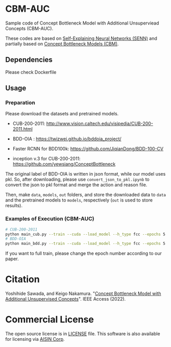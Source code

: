 # CBM-AUC
Sample code of Concept Bottleneck Model with Additional Unsuperviead Concepts (CBM-AUC).

These codes are based on [Self-Explaining Neural Networks (SENN)](https://github.com/dmelis/SENN) and partially based on [Concept Bottleneck Models (CBM)](https://github.com/yewsiang/ConceptBottleneck).

## Dependencies
Please check Dockerfile

## Usage
### Preparation

Please download the datasets and pretrained models. 

- CUB-200-2011: http://www.vision.caltech.edu/visipedia/CUB-200-2011.html

- BDD-OIA : https://twizwei.github.io/bddoia_project/

- Faster RCNN for BDD100k: https://github.com/JiqianDong/BDD-100-CV

- inception v.3 for CUB-200-2011: https://github.com/yewsiang/ConceptBottleneck

The original label of BDD-OIA is written in json format, while our model uses pkl. So, after downloading, please use `convert_json_to_pkl.ipynb` to convert the json to pkl format and merge the action and reason file.

Then, make `data`, `models`, `out` folders, and store the downloaded data to `data` and the pretrained models to `models`, respectively (`out` is used to store results).


### Examples of Execution (CBM-AUC)
```bash
# CUB-200-2011
python main_cub.py --train --cuda --load_model --h_type fcc --epochs 5 --batch_size 64 --nconcepts 128 --nconcepts_labeled 112 --h_sparsity 7 --opt sgd --lr 0.001 --weight_decay 0.00004 --h_labeled_param 1.0 --theta_reg_lambda 0.001 --info_hypara 0.5
# BDD-OIA
python main_bdd.py --train --cuda --load_model --h_type fcc --epochs 5 --batch_size 16 --nconcepts 30 --nconcepts_labeled 21 --h_sparsity 7 --opt adam --lr 0.001 --weight_decay 0.00004 --h_labeled_param 1.0 --theta_reg_lambda 0.001 --info_hypara 0.5 --obj bce
```
If you want to full train, please change the epoch number according to our paper.

# Citation
Yoshihide Sawada, and Keigo Nakamura. "[Concept Bottleneck Model with Additional Unsupervised Concepts](https://ieeexplore.ieee.org/abstract/document/9758745)". IEEE Access (2022).

# Commercial License
The open source license is in [LICENSE](./LICENSE) file. This software is also available for licensing via [AISIN Corp](https://www.aisin.com/).
